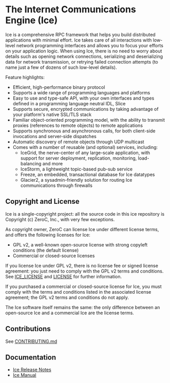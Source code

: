 The Internet Communications Engine (Ice)
========================================

Ice is a comprehensive RPC framework that helps you build distributed applications with minimal effort. Ice takes care of all interactions with low-level network programming interfaces and allows you to focus your efforts on your application logic. When using Ice, there is no need to worry about details such as opening network connections, serializing and deserializing data for network transmission, or retrying failed connection attempts (to name just a few of dozens of such low-level details).

Feature highlights:
- Efficient, high-performance binary protocol
- Supports a wide range of programming languages and platforms
- Easy to use and type-safe API, with your own interfaces and types defined in a programming language neutral IDL, Slice
- Supports secure, encrypted communications by taking advantage of your platform's native SSL/TLS stack
- Familiar object-oriented programming model, with the ability to transmit proxies (references to remote objects) to remote applications
- Supports synchronous and asynchronous calls, for both client-side invocations and server-side dispatches
- Automatic discovery of remote objects through UDP multicast
- Comes with a number of reusable (and optional) services, including:
   - IceGrid, the nerve-center of any large-scale application, with support for server deployment, replication, monitoring, load-balancing and more
   - IceStorm, a lightweight topic-based pub-sub service
   - Freeze, an embedded, transactional database for Ice datatypes
   - Glacier2, a sysadmin-friendly solution for routing Ice communications through firewalls
   
Copyright and License
---------------------
Ice is a single-copyright project: all the source code in this ice repository is Copyright (c) ZeroC, Inc., with very few exceptions.

As copyright owner, ZeroC can license Ice under different license terms, and offers the following licenses for Ice:
- GPL v2, a well-known open-source license with strong copyleft conditions (the default license)
- Commercial or closed-source licenses

If you license Ice under GPL v2, there is no license fee or signed license agreement: you just need to comply with the GPL v2 terms and conditions. See [ICE_LICENSE](./ICE_LICENSE) and [LICENSE](./LICENSE) for further information.  

If you purchased a commercial or closed-source license for Ice, you must comply with the terms and conditions listed in the associated license agreement; the GPL v2 terms and conditions do not apply.

The Ice software itself remains the same: the only difference between an open-source Ice and a commercial Ice are the license terms.

Contributions
-------------
See [CONTRIBUTING.md](./CONTRIBUTING.md)

Documentation
-------------
- [Ice Release Notes](https://doc.zeroc.com/display/Rel/Ice+3.6.0+Release+Notes)
- [Ice Manual](https://doc.zeroc.com/display/Ice36/Home)
